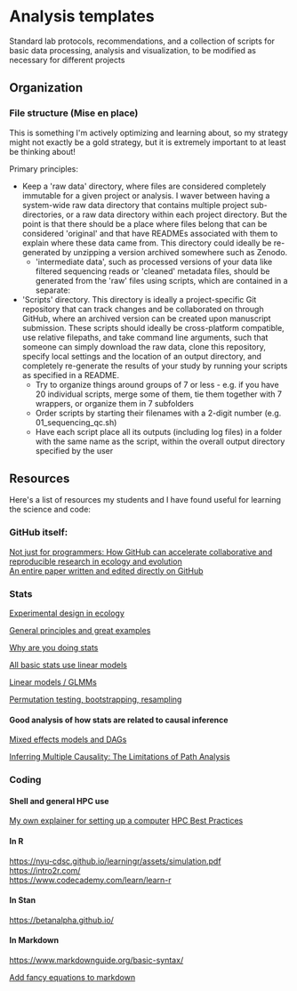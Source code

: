 # Analysis templates
Standard lab protocols, recommendations, and a collection of scripts for basic data processing, analysis and visualization, to be modified as necessary for different projects

## Organization

### File structure (Mise en place)

This is something I'm actively optimizing and learning about, so my strategy might not exactly be a gold strategy, but it is extremely important to at least be thinking about!

Primary principles:

* Keep a 'raw data' directory, where files are considered completely immutable for a given project or analysis. I waver between having a system-wide raw data directory that contains multiple project sub-directories, or a raw data directory within each project directory. But the point is that there should be a place where files belong that can be considered 'original' and that have READMEs associated with them to explain where these data came from. This directory could ideally be re-generated by unzipping a version archived somewhere such as Zenodo.
    - 'intermediate data', such as processed versions of your data like filtered sequencing reads or 'cleaned' metadata files, should be generated from the 'raw' files using scripts, which are contained in a separate:
* 'Scripts' directory. This directory is ideally a project-specific Git repository that can track changes and be collaborated on through GitHub, where an archived version can be created upon manuscript submission. These scripts should ideally be cross-platform compatible, use relative filepaths, and take command line arguments, such that someone can simply download the raw data, clone this repository, specify local settings and the location of an output directory, and completely re-generate the results of your study by running your scripts as specified in a README.
    - Try to organize things around groups of 7 or less - e.g. if you have 20 individual scripts, merge some of them, tie them together with 7 wrappers, or organize them in 7 subfolders 
    - Order scripts by starting their filenames with a 2-digit number (e.g. 01_sequencing_qc.sh)
    - Have each script place all its outputs (including log files) in a folder with the same name as the script, within the overall output directory specified by the user

## Resources

Here's a list of resources my students and I have found useful for learning the science and code:

### GitHub itself:

[Not just for programmers: How GitHub can accelerate collaborative and reproducible research in ecology and evolution](https://osf.io/preprints/metaarxiv/x3p2q/)
<br>
[An entire paper written and edited directly on GitHub](https://github.com/ERC-Subsilience/Axlor_paleoclimatic_data/blob/main/generate_article/rmarkdown/Pederzani_Axlor_Main_Text.Rmd)

### Stats

[Experimental design in ecology](https://doi.org/10.1111/ele.14400)

[General principles and great examples](https://betanalpha.github.io/)

[Why are you doing stats](https://arxiv.org/abs/2309.06668)

[All basic stats use linear models](https://lindeloev.github.io/tests-as-linear/)

[Linear models / GLMMs](https://trialsjournal.biomedcentral.com/articles/10.1186/s13063-022-06097-z)

[Permutation testing, bootstrapping, resampling](https://stats.stackexchange.com/a/140590)

#### Good analysis of how stats are related to causal inference

[Mixed effects models and DAGs](https://www.biorxiv.org/content/10.1101/2024.02.26.582072v3)

[Inferring Multiple Causality: The Limitations of Path Analysis](https://www.jstor.org/stable/pdf/2389934.pdf?refreqid=excelsior%3A510214cf80f9fb879aaee87301ea1e5d&ab_segments=&origin=&initiator=&acceptTC=1)

### Coding

#### Shell and general HPC use

[My own explainer for setting up a computer](computational_environment.md)
[HPC Best Practices](https://arxiv.org/abs/2101.06737)

#### In R

https://nyu-cdsc.github.io/learningr/assets/simulation.pdf  
https://intro2r.com/  
https://www.codecademy.com/learn/learn-r  

#### In Stan

https://betanalpha.github.io/  

#### In Markdown

https://www.markdownguide.org/basic-syntax/  

[Add fancy equations to markdown](https://www.fabriziomusacchio.com/blog/2021-08-10-How_to_use_LaTeX_in_Markdown/)
